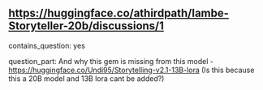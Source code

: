 ## https://huggingface.co/athirdpath/Iambe-Storyteller-20b/discussions/1

contains_question: yes

question_part: And why this gem is missing from this model - https://huggingface.co/Undi95/Storytelling-v2.1-13B-lora (Is this because this a 20B model and 13B lora cant be added?)